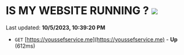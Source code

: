 # IS MY WEBSITE RUNNING ? [![](https://img.shields.io/static/v1?label=Sponsor&message=%E2%9D%A4&logo=GitHub&color=%23fe8e86)](https://github.com/sponsors/<username>)

Last updated: **10/5/2023, 10:39:20 PM**

- `GET` [https://youssefservice.me](https://youssefservice.me) - **Up** (612ms)
